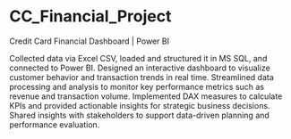 # CC_Financial_Project
Credit Card Financial Dashboard | Power BI

Collected data via Excel CSV, loaded and structured it in MS SQL, and connected to Power BI.
Designed an interactive dashboard to visualize customer behavior and transaction trends in real time.
Streamlined data processing and analysis to monitor key performance metrics such as revenue and transaction volume.
Implemented DAX measures to calculate KPIs and provided actionable insights for strategic business decisions.
Shared insights with stakeholders to support data-driven planning and performance evaluation.
